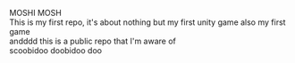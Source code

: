 MOSHI MOSH  
This is my first repo, it's about nothing but my first unity game also my first game  
andddd this is a public repo that I'm aware of  
scoobidoo doobidoo doo  
